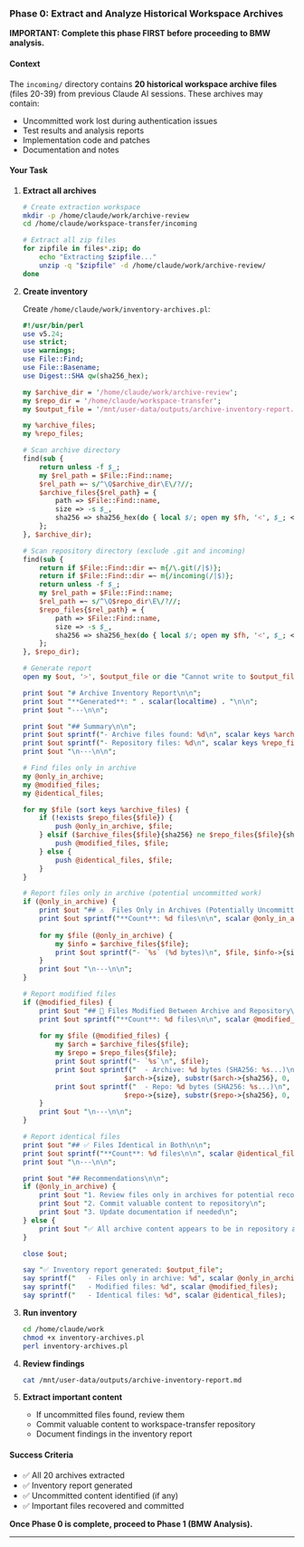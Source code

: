 ### Phase 0: Extract and Analyze Historical Workspace Archives

**IMPORTANT: Complete this phase FIRST before proceeding to BMW analysis.**

#### Context

The `incoming/` directory contains **20 historical workspace archive files** (files 20-39) from previous Claude AI sessions. These archives may contain:
- Uncommitted work lost during authentication issues
- Test results and analysis reports
- Implementation code and patches
- Documentation and notes

#### Your Task

1. **Extract all archives**
   ```bash
   # Create extraction workspace
   mkdir -p /home/claude/work/archive-review
   cd /home/claude/workspace-transfer/incoming
   
   # Extract all zip files
   for zipfile in files*.zip; do
       echo "Extracting $zipfile..."
       unzip -q "$zipfile" -d /home/claude/work/archive-review/
   done
   ```

2. **Create inventory**
   
   Create `/home/claude/work/inventory-archives.pl`:
   
   ```perl
   #!/usr/bin/perl
   use v5.24;
   use strict;
   use warnings;
   use File::Find;
   use File::Basename;
   use Digest::SHA qw(sha256_hex);
   
   my $archive_dir = '/home/claude/work/archive-review';
   my $repo_dir = '/home/claude/workspace-transfer';
   my $output_file = '/mnt/user-data/outputs/archive-inventory-report.md';
   
   my %archive_files;
   my %repo_files;
   
   # Scan archive directory
   find(sub {
       return unless -f $_;
       my $rel_path = $File::Find::name;
       $rel_path =~ s/^\Q$archive_dir\E\/?//;
       $archive_files{$rel_path} = {
           path => $File::Find::name,
           size => -s $_,
           sha256 => sha256_hex(do { local $/; open my $fh, '<', $_; <$fh> })
       };
   }, $archive_dir);
   
   # Scan repository directory (exclude .git and incoming)
   find(sub {
       return if $File::Find::dir =~ m{/\.git(/|$)};
       return if $File::Find::dir =~ m{/incoming(/|$)};
       return unless -f $_;
       my $rel_path = $File::Find::name;
       $rel_path =~ s/^\Q$repo_dir\E\/?//;
       $repo_files{$rel_path} = {
           path => $File::Find::name,
           size => -s $_,
           sha256 => sha256_hex(do { local $/; open my $fh, '<', $_; <$fh> })
       };
   }, $repo_dir);
   
   # Generate report
   open my $out, '>', $output_file or die "Cannot write to $output_file: $!";
   
   print $out "# Archive Inventory Report\n\n";
   print $out "**Generated**: " . scalar(localtime) . "\n\n";
   print $out "---\n\n";
   
   print $out "## Summary\n\n";
   print $out sprintf("- Archive files found: %d\n", scalar keys %archive_files);
   print $out sprintf("- Repository files: %d\n", scalar keys %repo_files);
   print $out "\n---\n\n";
   
   # Find files only in archive
   my @only_in_archive;
   my @modified_files;
   my @identical_files;
   
   for my $file (sort keys %archive_files) {
       if (!exists $repo_files{$file}) {
           push @only_in_archive, $file;
       } elsif ($archive_files{$file}{sha256} ne $repo_files{$file}{sha256}) {
           push @modified_files, $file;
       } else {
           push @identical_files, $file;
       }
   }
   
   # Report files only in archive (potential uncommitted work)
   if (@only_in_archive) {
       print $out "## ⚠️  Files Only in Archives (Potentially Uncommitted)\n\n";
       print $out sprintf("**Count**: %d files\n\n", scalar @only_in_archive);
       
       for my $file (@only_in_archive) {
           my $info = $archive_files{$file};
           print $out sprintf("- `%s` (%d bytes)\n", $file, $info->{size});
       }
       print $out "\n---\n\n";
   }
   
   # Report modified files
   if (@modified_files) {
       print $out "## 🔄 Files Modified Between Archive and Repository\n\n";
       print $out sprintf("**Count**: %d files\n\n", scalar @modified_files);
       
       for my $file (@modified_files) {
           my $arch = $archive_files{$file};
           my $repo = $repo_files{$file};
           print $out sprintf("- `%s`\n", $file);
           print $out sprintf("  - Archive: %d bytes (SHA256: %s...)\n", 
                            $arch->{size}, substr($arch->{sha256}, 0, 16));
           print $out sprintf("  - Repo: %d bytes (SHA256: %s...)\n", 
                            $repo->{size}, substr($repo->{sha256}, 0, 16));
       }
       print $out "\n---\n\n";
   }
   
   # Report identical files
   print $out "## ✅ Files Identical in Both\n\n";
   print $out sprintf("**Count**: %d files\n\n", scalar @identical_files);
   print $out "\n---\n\n";
   
   print $out "## Recommendations\n\n";
   if (@only_in_archive) {
       print $out "1. Review files only in archives for potential recovery\n";
       print $out "2. Commit valuable content to repository\n";
       print $out "3. Update documentation if needed\n";
   } else {
       print $out "✅ All archive content appears to be in repository already.\n";
   }
   
   close $out;
   
   say "✅ Inventory report generated: $output_file";
   say sprintf("   - Files only in archive: %d", scalar @only_in_archive);
   say sprintf("   - Modified files: %d", scalar @modified_files);
   say sprintf("   - Identical files: %d", scalar @identical_files);
   ```

3. **Run inventory**
   ```bash
   cd /home/claude/work
   chmod +x inventory-archives.pl
   perl inventory-archives.pl
   ```

4. **Review findings**
   ```bash
   cat /mnt/user-data/outputs/archive-inventory-report.md
   ```

5. **Extract important content**
   - If uncommitted files found, review them
   - Commit valuable content to workspace-transfer repository
   - Document findings in the inventory report

#### Success Criteria

- ✅ All 20 archives extracted
- ✅ Inventory report generated
- ✅ Uncommitted content identified (if any)
- ✅ Important files recovered and committed

**Once Phase 0 is complete, proceed to Phase 1 (BMW Analysis).**

---
